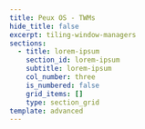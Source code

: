 ```yaml
---
title: Peux OS - TWMs
hide_title: false
excerpt: tiling-window-managers
sections:
  - title: lorem-ipsum
    section_id: lorem-ipsum
    subtitle: lorem-ipsum
    col_number: three
    is_numbered: false
    grid_items: []
    type: section_grid
template: advanced
---
```

